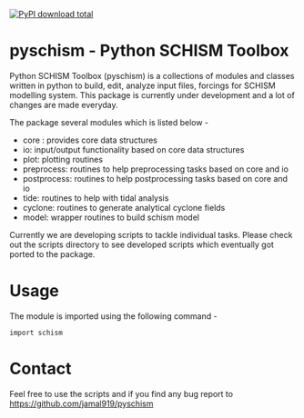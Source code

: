 [![PyPI download total](https://img.shields.io/pypi/dt/pyschism.svg)](https://pypi.python.org/pypi/pyschism/)

# pyschism - Python SCHISM Toolbox
Python SCHISM Toolbox (pyschism) is a collections of modules and classes written in python to build, edit, analyze input files, forcings for SCHISM modelling system. This package is currently under development and a lot of changes are made everyday. 

The package several modules which is listed below - 
* core : provides core data structures
* io: input/output functionality based on core data structures
* plot: plotting routines
* preprocess: routines to help preprocessing tasks based on core and io
* postprocess: routines to help postprocessing tasks based on core and io
* tide: routines to help with tidal analysis
* cyclone: routines to generate analytical cyclone fields
* model: wrapper routines to build schism model

Currently we are developing scripts to tackle individual tasks. Please check out the scripts directory to see developed scripts which eventually got ported to the package.


# Usage
The module is imported using the following command - 

```
import schism
```

# Contact
Feel free to use the scripts and if you find any bug report to https://github.com/jamal919/pyschism